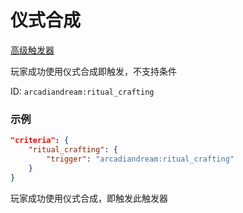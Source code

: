 # 仪式合成

[高级触发器](../高级触发器.md)

玩家成功使用仪式合成即触发，不支持条件

ID: `arcadiandream:ritual_crafting`

### 示例

```json
"criteria": {
    "ritual_crafting": {
        "trigger": "arcadiandream:ritual_crafting"
    }
}
```

玩家成功使用仪式合成，即触发此触发器